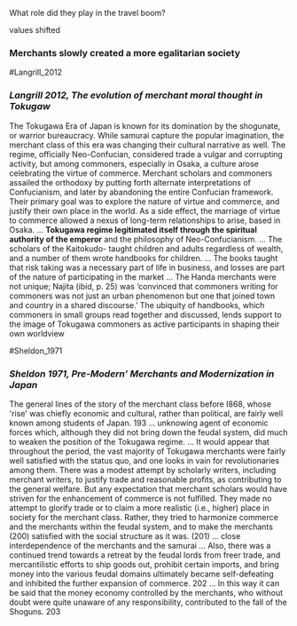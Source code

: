 What role did they play in the travel boom?

values shifted 

### Merchants slowly created a more egalitarian society

#Langrill_2012 
### *Langrill 2012, The evolution of merchant moral thought in Tokugaw*
The Tokugawa Era of Japan is known for its domination by the shogunate, or warrior bureaucracy. While samurai capture the popular imagination, the merchant class of this era was changing their cultural narrative as well. The regime, officially Neo-Confucian, considered trade a vulgar and corrupting activity, but among commoners, especially in Osaka, a culture arose celebrating the virtue of commerce. Merchant scholars and commoners assailed the orthodoxy by putting forth alternate interpretations of Confucianism, and later by abandoning the entire Confucian framework. Their primary goal was to explore the nature of virtue and commerce, and justify their own place in the world. As a side effect, the marriage of virtue to commerce allowed a nexus of long-term relationships to arise, based in Osaka.
...
**Tokugawa regime legitimated itself through the spiritual authority of the emperor** and the philosophy of Neo-Confucianism.
...
The scholars of the Kaitokudo- taught children and adults regardless of wealth, and a number of them wrote handbooks for children.
...
The books taught that risk taking was a necessary part of life in business, and losses are part of the nature of participating in the market
...
The Handa merchants were not unique; Najita (ibid, p. 25) was ‘convinced that commoners writing for commoners was not just an urban phenomenon but one that joined town and country in a shared discourse.’ The ubiquity of handbooks, which commoners in small groups read together and discussed, lends support to the image of Tokugawa commoners as active participants in shaping their own worldview


#Sheldon_1971
### *Sheldon 1971, Pre-Modern’ Merchants and Modernization in Japan*
The general lines of the story of the merchant class before I868, whose 'rise' was chiefly economic and cultural, rather than political, are fairly well known among students of Japan. 193
...
unknowing agent of economic forces which, although they did not bring down the feudal system, did much to weaken the position of the Tokugawa regime.
...
It would appear that throughout the period, the vast majority of
Tokugawa merchants were fairly well satisfied with the status quo, and one looks in vain for revolutionaries among them. There was a modest attempt by scholarly writers, including merchant writers, to justify trade and reasonable profits, as contributing to the general welfare. But any expectation that merchant scholars would have striven for the enhancement of commerce is not fulfilled. They made no attempt to glorify trade or to claim a more realistic (i.e., higher) place in society for the merchant class. Rather, they tried to harmonize commerce and the merchants within the feudal system, and to make the merchants (200) satisfied with the social structure as it was. (201)
...
close interdependence of the merchants and the samurai
...
Also, there was a continued trend towards a retreat by the feudal lords from freer trade, and mercantilistic efforts to ship goods out, prohibit certain imports, and bring money into the various feudal domains ultimately became self-defeating and inhibited the further expansion of commerce. 202
...
In this way it can be said that the money economy controlled by the merchants, who without doubt were quite unaware of any responsibility, contributed to the fall of the Shoguns. 203
